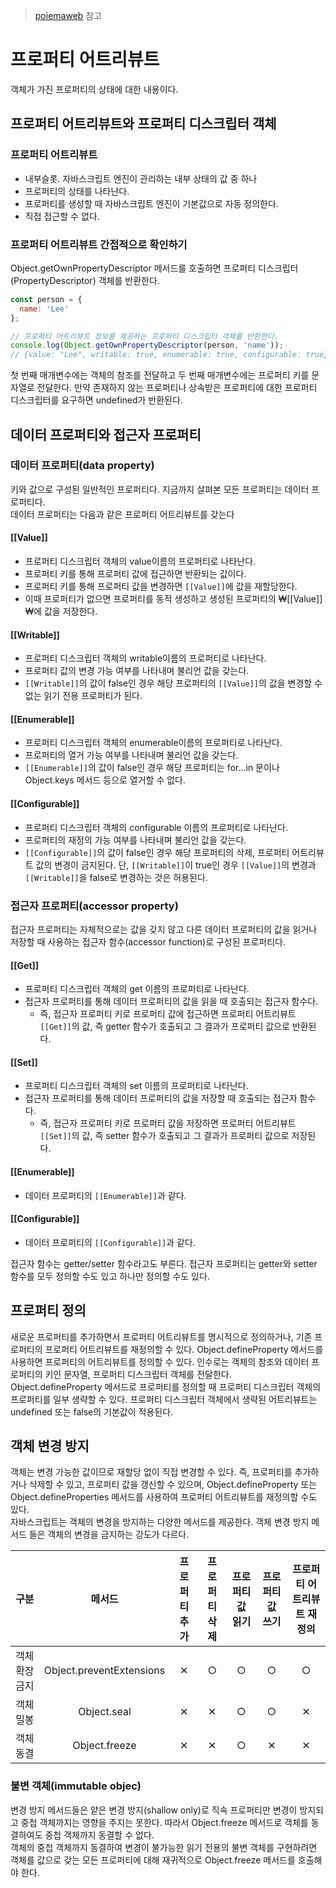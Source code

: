 > [poiemaweb](https://poiemaweb.com/) 참고

# 프로퍼티 어트리뷰트

객체가 가진 프로퍼티의 상태에 대한 내용이다.

## 프로퍼티 어트리뷰트와 프로퍼티 디스크립터 객체

### 프로퍼티 어트리뷰트

- 내부슬롯. 자바스크립트 엔진이 관리하는 내부 상태의 값 중 하나
- 프로퍼티의 상태를 나타난다.
- 프로퍼티를 생성할 때 자바스크립트 엔진이 기본값으로 자동 정의한다.
- 직접 접근할 수 없다.

### 프로퍼티 어트리뷰트 간접적으로 확인하기

Object.getOwnPropertyDescriptor 메서드를 호출하면 프로퍼티 디스크립터(PropertyDescriptor) 객체를 반환한다.

```javascript
const person = {
  name: 'Lee'
};

// 프로퍼티 어트리뷰트 정보를 제공하는 프로퍼티 디스크립터 객체를 반환한다.
console.log(Object.getOwnPropertyDescriptor(person, 'name'));
// {value: "Lee", writable: true, enumerable: true, configurable: true}
```

첫 번째 매개변수에는 객체의 참조를 전달하고 두 번째 매개변수에는 프로퍼티 키를 문자열로 전달한다.
만약 존재하지 않는 프로퍼티나 상속받은 프로퍼티에 대한 프로퍼티 디스크립터를 요구하면 undefined가 반환된다.

## 데이터 프로퍼티와 접근자 프로퍼티

### 데이터 프로퍼티(data property)

키와 값으로 구성된 일반적인 프로퍼티다. 지금까지 살펴본 모든 프로퍼티는 데이터 프로퍼티다.  
데이터 프로퍼티는 다음과 같은 프로퍼티 어트리뷰트를 갖는다

#### [[Value]]

- 프로퍼티 디스크립터 객체의 value이름의 프로퍼티로 나타난다.
- 프로퍼티 키를 통해 프로퍼티 값에 접근하면 반환되는 값이다.
- 프로퍼티 키를 통해 프로퍼티 값을 변경하면 `[[Value]]`에 값을 재할당한다.
- 이때 프로퍼티가 없으면 프로퍼티를 동적 생성하고 생성된 프로퍼티의 ₩[[Value]]₩에 값을 저장한다.

#### [[Writable]]

- 프로퍼티 디스크립터 객체의 writable이름의 프로퍼티로 나타난다.
- 프로퍼티 값의 변경 가능 여부를 나타내며 불리언 값을 갖는다.
- `[[Writable]]`의 값이 false인 경우 해당 프로퍼티의 `[[Value]]`의 값을 변경할 수 없는 읽기 전용 프로퍼티가 된다.

#### [[Enumerable]]

- 프로퍼티 디스크립터 객체의 enumerable이름의 프로퍼티로 나타난다.
- 프로퍼티의 열거 가능 여부를 나타내며 불리언 값을 갖는다.
- `[[Enumerable]]`의 값이 false인 경우 해당 프로퍼티는 for…in 문이나 Object.keys 메서드 등으로 열거할 수 없다.

#### [[Configurable]]

- 프로퍼티 디스크립터 객체의 configurable 이름의 프로퍼티로 나타난다.
- 프로퍼티의 재정의 가능 여부를 나타내며 불리언 값을 갖는다.
- `[[Configurable]]`의 값이 false인 경우 해당 프로퍼티의 삭제, 프로퍼티 어트리뷰트 값의 변경이 금지된다. 단, `[[Writable]]`이 true인 경우 `[[Value]]`의 변경과 `[[Writable]]`을 false로 변경하는 것은 허용된다.

### 접근자 프로퍼티(accessor property)

접근자 프로퍼티는 자체적으로는 값을 갖지 않고 다른 데이터 프로퍼티의 값을 읽거나 저장할 때 사용하는 접근자 함수(accessor function)로 구성된 프로퍼티다.

#### [[Get]]

- 프로퍼티 디스크립터 객체의 get 이름의 프로퍼티로 나타난다.
- 접근자 프로퍼티를 통해 데이터 프로퍼티의 값을 읽을 때 호출되는 접근자 함수다.
  - 즉, 접근자 프로퍼티 키로 프로퍼티 값에 접근하면 프로퍼티 어트리뷰트 `[[Get]]`의 값, 즉 getter 함수가 호출되고 그 결과가 프로퍼티 값으로 반환된다.

#### [[Set]]

- 프로퍼티 디스크립터 객체의 set 이름의 프로퍼티로 나타난다.
- 접근자 프로퍼티를 통해 데이터 프로퍼티의 값을 저장할 때 호출되는 접근자 함수다.
  - 즉, 접근자 프로퍼티 키로 프로퍼티 값을 저장하면 프로퍼티 어트리뷰트 `[[Set]]`의 값, 즉 setter 함수가 호출되고 그 결과가 프로퍼티 값으로 저장된다.
  
#### [[Enumerable]]

- 데이터 프로퍼티의 `[[Enumerable]]`과 같다.

#### [[Configurable]]

- 데이터 프로퍼티의 `[[Configurable]]`과 같다.

접근자 함수는 getter/setter 함수라고도 부른다. 접근자 프로퍼티는 getter와 setter 함수를 모두 정의할 수도 있고 하나만 정의할 수도 있다.  

## 프로퍼티 정의

새로운 프로퍼티를 추가하면서 프로퍼티 어트리뷰트를 명시적으로 정의하거나, 기존 프로퍼티의 프로퍼티 어트리뷰트를 재정의할 수 있다.
Object.defineProperty 메서드를 사용하면 프로퍼티의 어트리뷰트를 정의할 수 있다. 인수로는 객체의 참조와 데이터 프로퍼티의 키인 문자열, 프로퍼티 디스크립터 객체를 전달한다.  
Object.defineProperty 메서드로 프로퍼티를 정의할 때 프로퍼티 디스크립터 객체의 프로퍼티를 일부 생략할 수 있다. 프로퍼티 디스크립터 객체에서 생략된 어트리뷰트는 undefined 또는 false의 기본값이 적용된다.

## 객체 변경 방지

객체는 변경 가능한 값이므로 재할당 없이 직접 변경할 수 있다. 즉, 프로퍼티를 추가하거나 삭제할 수 있고, 프로퍼티 값을 갱신할 수 있으며, Object.defineProperty 또는 Object.defineProperties 메서드를 사용하여 프로퍼티 어트리뷰트를 재정의할 수도 있다.  
자바스크립트는 객체의 변경을 방지하는 다양한 메서드를 제공한다. 객체 변경 방지 메서드 들은 객체의 변경을 금지하는 강도가 다르다.

|구분|메서드|프로퍼티 추가|프로퍼티 삭제|프로퍼티 값 읽기|프로퍼티 값 쓰기| 프로퍼티 어트리뷰트 재정의|
|:-:|:-:|:-:|:-:|:-:|:-:|:-:|
|객체 확장 금지|Object.preventExtensions|✕|○|○|○|○|
|객체 밀봉|Object.seal|✕|✕|○|○|✕|
|객체 동결|Object.freeze|✕|✕|○|✕|✕|

### 불변 객체(immutable objec)

변경 방지 메서드들은 얕은 변경 방지(shallow only)로 직속 프로퍼티만 변경이 방지되고 중첩 객체까지는 영향을 주지는 못한다. 따라서 Object.freeze 메서드로 객체를 동결하여도 중첩 객체까지 동결할 수 없다.  
객체의 중첩 객체까지 동결하여 변경이 불가능한 읽기 전용의 불변 객체를 구현하려면 객체를 값으로 갖는 모든 프로퍼티에 대해 재귀적으로 Object.freeze 메서드를 호출해야 한다.
